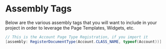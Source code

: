 ﻿# Assembly Tags
Below are the various assembly tags that you will want to include in your project in order to leverage the Page Templates, Widgets, etc.

```csharp
// This is the Account Page Type Registration, if you import it
[assembly: RegisterDocumentType(Account.CLASS_NAME, typeof(Account))]

```